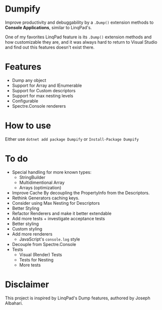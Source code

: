 # Dumpify
Improve productivity and debuggability by a `.Dump()` extension methods to **Console Applications**, similar to LinqPad's.

One of my favorites LinqPad feature is its `.Dump()` extension methods and how customizable they are, and it was always hard to return to Visual Studio and find out this features doesn't exist there.

# Features
* Dump any object
* Support for Array and IEnumerable
* Support for Custom descriptors
* Support for max nesting levels
* Configurable
* Spectre.Console renderers

# How to use
Either use `dotnet add package Dumpify` or `Install-Package Dumpify`

# To do
* Special handling for more known types:
    * StringBuilder
    * Multidimentional Array
    * Arrays (optimization)
* Improve Cache By decoupling the PropertyInfo from the Descriptors.
* Rethink Generators caching keys.
* Consider using Max Nesting for Descriptors
* Better Styling
* Refactor Renderers and make it better extendable
* Add more tests + investigate acceptance tests
* Better styling
* Custom styling
* Add more renderers
    * JavaScript's `console.log` style
* Decouple from Spectre.Console    
* Tests
    * Visual (Render) Tests
    * Tests for Nesting
    * More tests

# Disclaimer
This project is inspired by LinqPad's Dump features, authored by Joseph Albahari.
